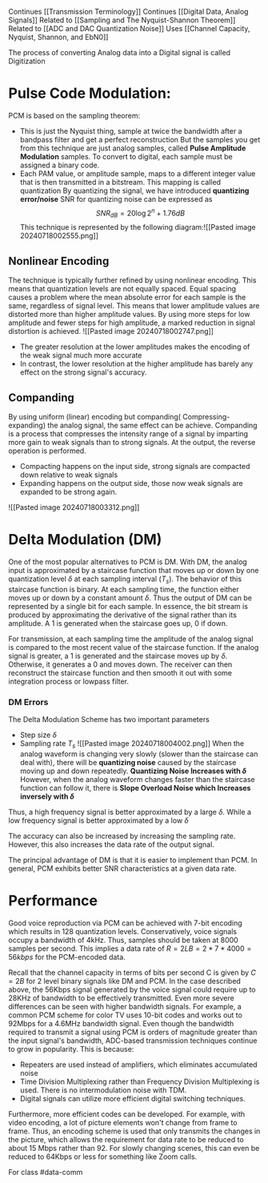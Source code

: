 Continues [[Transmission Terminology]]
Continues [[Digital Data, Analog Signals]]
Related to [[Sampling and The Nyquist-Shannon Theorem]]
Related to [[ADC and DAC Quantization Noise]]
Uses [[Channel Capacity, Nyquist, Shannon, and EbN0]]

The process of converting Analog data into a Digital signal is called Digitization
# Pulse Code Modulation:
PCM is based on the sampling theorem:
- This is just the Nyquist thing, sample at twice the bandwidth after a bandpass filter and get a perfect reconstruction 
But the samples you get from this technique are just analog samples, called **Pulse Amplitude Modulation** samples. To convert to digital, each sample must be assigned a binary code. 
- Each PAM value, or amplitude sample, maps to a different integer value that is then transmitted in a bitstream. This mapping is called quantization
By quantizing the signal, we have introduced **quantizing error/noise** 
SNR for quantizing noise can be expressed as $$SNR_{dB}=20\log2^{n}+1.76dB$$
This technique is represented by the following diagram:![[Pasted image 20240718002555.png]]

## Nonlinear Encoding
The technique is typically further refined by using nonlinear encoding. This means that quantization levels are not  equally spaced.
Equal spacing causes a problem where the mean absolute error for each sample is the same, regardless of signal level. This means that lower amplitude values are distorted more than higher amplitude values. By using more steps for low amplitude and fewer steps for high amplitude, a marked reduction in signal distortion is achieved. ![[Pasted image 20240718002747.png]]
- The greater resolution at the lower amplitudes makes the encoding of the weak signal much more accurate
- In contrast, the lower resolution at the higher amplitude has barely any effect on the strong signal's accuracy.
## Companding
By using uniform (linear) encoding but companding( Compressing-expanding) the analog signal, the same effect can be achieve. Companding is a process that compresses the intensity range of a signal by imparting more gain to weak signals than to strong signals. At the output, the reverse operation is performed. 
- Compacting happens on the input side, strong signals are compacted down relative to weak signals
- Expanding happens on the output side, those now weak signals are expanded to be strong again.

![[Pasted image 20240718003312.png]]

# Delta Modulation (DM)
One of the most popular alternatives to PCM is DM. With DM, the analog input is approximated by a staircase function that moves up or down by one quantization level $\delta$ at each sampling interval ($T_{s}$). The behavior of this staircase function is binary. At each sampling time, the function either moves up or down by a constant amount $\delta$. Thus the output of DM can be represented by a single bit for each sample. 
In essence, the bit stream is produced by approximating the derivative of the signal rather than its amplitude. A 1 is generated when the staircase goes up, 0 if down.

For transmission, at each sampling time the amplitude of the analog signal is compared to the most recent value of the staircase function. If the analog signal is greater, a 1 is generated and the staircase moves up by $\delta$. Otherwise, it generates a 0 and moves down. The receiver can then reconstruct the staircase function and then smooth it out with some integration process or lowpass filter.

### DM Errors
The Delta Modulation Scheme has two important parameters
- Step size $\delta$
- Sampling rate $T_{s}$
![[Pasted image 20240718004002.png]]
When the analog waveform is changing very slowly (slower than the staircase can deal with), there will be **quantizing noise** caused by the staircase moving up and down repeatedly. **Quantizing Noise Increases with $\delta$**
However, when the analog waveform changes faster than the staircase function can follow it, there is **Slope Overload Noise which Increases inversely with $\delta$**

Thus, a high frequency signal is better approximated by a large $\delta$. While a low frequency signal is better approximated by a low $\delta$

The accuracy can also be increased by increasing the sampling rate. However, this also increases the data rate of the output signal.

The principal advantage of DM is that it is easier to implement than PCM. In general, PCM exhibits better SNR characteristics at a given data rate. 

# Performance
Good voice reproduction via PCM can be achieved with 7-bit encoding which results in 128 quantization levels. Conservatively, voice signals occupy a bandwidth of 4kHz. Thus, samples should be taken at 8000 samples per second. This implies a data rate of $R=2LB=2*7*4000=56kbps$ for the PCM-encoded data.

Recall that the channel capacity in terms of bits per second C is given by $C=2B$ for 2 level binary signals like DM and PCM. In the case described above, the 56Kbps signal generated by the voice signal could require up to 28KHz of bandwidth to be effectively transmitted. 
Even more severe differences can be seen with higher bandwidth signals. For example, a common PCM scheme for color TV uses 10-bit codes and works out to 92Mbps for a 4.6MHz bandwidth signal. Even though the bandwidth required to transmit a signal using PCM is orders of magnitude greater than the input signal's bandwidth, ADC-based transmission techniques continue to grow in popularity. This is because:
- Repeaters are used instead of amplifiers, which eliminates accumulated noise
- Time Division Multiplexing rather than Frequency Division Multiplexing is used. There is no intermodulation noise with TDM.
- Digital signals can utilize more efficient digital switching techniques.

Furthermore, more efficient codes can be developed. For example, with video encoding, a lot of picture elements won't change from frame to frame. Thus, an encoding scheme is used that only transmits the changes in the picture, which allows the requirement for data rate to be reduced to about 15 Mbps rather than 92. For slowly changing scenes, this can even be reduced to 64Kbps or less for something like Zoom calls.




For class #data-comm 